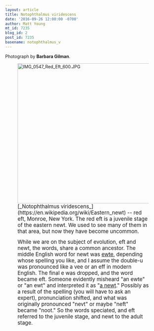 ```yaml
---
layout: article
title: Notophthalmus viridescens
date: '2016-09-26 12:00:00 -0700'
author: Matt Young
mt_id: 7235
blog_id: 2
post_id: 7235
basename: notophthalmus_v
---
```

Photograph by **Barbara Gilman**.

<figure>
<img src="{{ site.baseurl }}/uploads/2016/IMG_0547_Red_Eft_600.JPG" alt="IMG_0547_Red_Eft_600.JPG" width="600" height="450" />
<figcaption markdown="span">
<big>[_Notophthalmus viridescens_](https://en.wikipedia.org/wiki/Eastern_newt) -- red eft, Monroe, New York. The red eft is a juvenile stage of the eastern newt. We used to see many of them in that area, but now they have become uncommon.</big>

<big>While we are on the subject of evolution, eft and newt, the words, share a common ancestor. The middle English word for newt was  [ewte](http://www.merriam-webster.com/dictionary/eft), depending whose spelling you like, and I assume the double-u was pronounced like a vee or an eff in modern English. The final e was dropped, and the word became eft. Someone evidently misheard "an ewte" or "an ewt" and interpreted it as "[a newt](http://www.merriam-webster.com/dictionary/newt)." Possibly as a result of the spelling (you will have to ask an expert), pronunciation shifted, and what was originally pronounced "nevt" or maybe "neft" became "noot." So the words speciated, and eft referred to the juvenile stage, and newt to the adult stage.</big>

</figcaption>
</figure>

